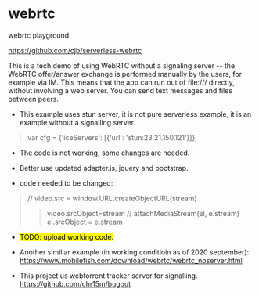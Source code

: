 # webrtc
webrtc playground

https://github.com/cjb/serverless-webrtc

This is a tech demo of using WebRTC without a signaling server -- the WebRTC offer/answer exchange is performed manually by the users, for example via IM. This means that the app can run out of file:/// directly, without involving a web server. You can send text messages and files between peers.

- This example uses stun server, it is not pure serverless example, it is an example without a signalling server.  
>var cfg = {'iceServers': [{'url': 'stun:23.21.150.121'}]},

- The code is not working, some changes are needed. 

- Better use updated adapter.js, jquery and bootstrap. 
><script src="https://webrtc.github.io/adapter/adapter-latest.js"></script>
- code needed to be changed: 
>// video.src = window.URL.createObjectURL(stream)
>>   video.srcObject=stream
>// attachMediaStream(el, e.stream)
>>   el.srcObject = e.stream
      
- <mark>TODO: upload working code. </mark>

- Another similiar example (in working conditioin as of 2020 september):
https://www.mobilefish.com/download/webrtc/webrtc_noserver.html
  

- This project us webtorrent tracker server for signalling.
https://github.com/chr15m/bugout
